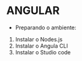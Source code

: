 # ANGULAR

* Preparando o ambiente:
1. Instalar o Nodes.js
2. Instalar o Angula CLI
3. Instalar o Studio code

